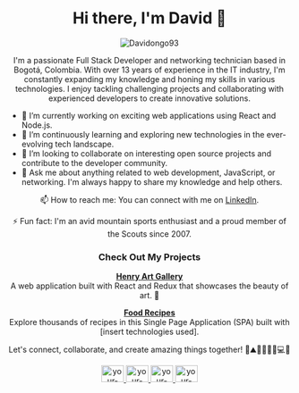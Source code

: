 <h1 align="center">Hi there, I'm David 👋</h1>

<p align="center">
  <img src="https://komarev.com/ghpvc/?username=Davidongo93&label=Profile%20views&color=f953ab&style=flat" alt="Davidongo93" />
</p>

<p align="center">
  I'm a passionate Full Stack Developer and networking technician based in Bogotá, Colombia. With over 13 years of experience in the IT industry, I'm constantly expanding my knowledge and honing my skills in various technologies. I enjoy tackling challenging projects and collaborating with experienced developers to create innovative solutions.
</p>

<ul>
  <li>🔭 I’m currently working on exciting web applications using React and Node.js.</li>
  <li>🌱 I’m continuously learning and exploring new technologies in the ever-evolving tech landscape.</li>
  <li>👯 I’m looking to collaborate on interesting open source projects and contribute to the developer community.</li>
  <li>💬 Ask me about anything related to web development, JavaScript, or networking. I'm always happy to share my knowledge and help others.</li>
</ul>

<p align="center">
  📫 How to reach me: You can connect with me on <a href="https://linkedin.com/in/davidongo93">LinkedIn</a>.
</p>

<p align="center">
  ⚡ Fun fact: I'm an avid mountain sports enthusiast and a proud member of the Scouts since 2007.
</p>

<h3 align="center">Check Out My Projects</h3>

<p align="center">
  <a href="https://pf-arts-client.vercel.app/" target="_blank">
    <strong>Henry Art Gallery</strong>
  </a>
  <br />
  A web application built with React and Redux that showcases the beauty of art. 🎨
</p>

<p align="center">
  <a href="https://food-frontend-six.vercel.app/" target="_blank">
    <strong>Food Recipes</strong>
  </a>
  <br />
  Explore thousands of recipes in this Single Page Application (SPA) built with [insert technologies used].
</p>

<p align="center">
  Let's connect, collaborate, and create amazing things together! 🚀⛰️🏃‍♂️🏊‍♂️💻🌟
</p>

<p align="center">
  <a href="https://twitter.com/your-twitter-handle" target="_blank">
    <img src="https://raw.githubusercontent.com/rahuldkjain/github-profile-readme-generator/master/src/images/icons/Social/twitter.svg" alt="your-twitter-handle" height="30" width="40" />
  </a>
  <a href="https://linkedin.com/in/your-linkedin-handle" target="_blank">
    <img src="https://raw.githubusercontent.com/rahuldkjain/github-profile-readme-generator/master/src/images/icons/Social/linked-in-alt.svg" alt="your-linkedin-handle" height="30" width="40" />
  </a>
  <a href="https://instagram.com/your-instagram-handle" target="_blank">
    <img src="https://raw.githubusercontent.com/rahuldkjain/github-profile-readme-generator/master/src/images/icons/Social/instagram.svg" alt="your-instagram-handle" height="30" width="40" />
  </a>
  <a href="https://discord.gg/your-discord-handle" target="_blank">
    <img src="https://raw.githubusercontent.com/rahuldkjain/github-profile-readme-generator/master/src/images/icons/Social/discord.svg" alt="your-discord-handle" height="30" width="40" />
  </a>
</p>

